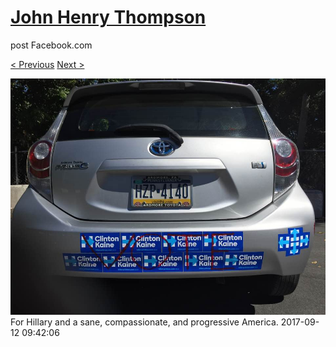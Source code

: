 # [John Henry Thompson](../README.md)
post Facebook.com

[< Previous](2017-09-15-6.md) [Next >](2017-09-11-1.md)

[![](../media/2017-09-12/Timeline-Photos-For-Hillary-and-a-sane-compassionate-and-progres.jpg)](../README.md)
For Hillary and a sane, compassionate, and progressive America.
2017-09-12 09:42:06